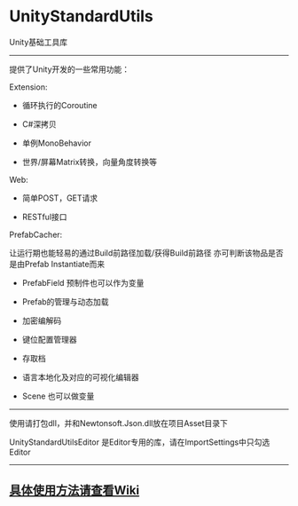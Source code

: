 # UnityStandardUtils


Unity基础工具库


---


提供了Unity开发的一些常用功能：




Extension:

* 循环执行的Coroutine

* C#深拷贝

* 单例MonoBehavior

* 世界/屏幕Matrix转换，向量角度转换等


Web:

* 简单POST，GET请求

* RESTful接口


PrefabCacher:

让运行期也能轻易的通过Build前路径加载/获得Build前路径
亦可判断该物品是否是由Prefab Instantiate而来

* PrefabField 预制件也可以作为变量

* Prefab的管理与动态加载



* 加密编解码

* 键位配置管理器

* 存取档

* 语言本地化及对应的可视化编辑器

* Scene 也可以做变量


---


使用请打包dll，并和Newtonsoft.Json.dll放在项目Asset目录下

UnityStandardUtilsEditor 是Editor专用的库，请在ImportSettings中只勾选Editor

---
[具体使用方法请查看Wiki](https://github.com/RyuBAI/UnityStandardUtils/wiki)
---

